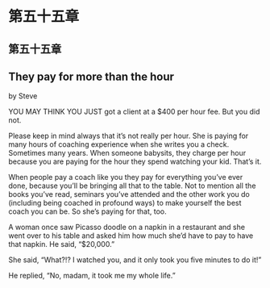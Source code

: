 # 第五十五章

## 第五十五章

## They pay for more than the hour

by Steve

YOU MAY THINK YOU JUST got a client at a $400 per hour fee. But you did not.

Please keep in mind always that it’s not really per hour. She is paying for many hours of coaching experience when she writes you a check. Sometimes many years. When someone babysits, they charge per hour because you are paying for the hour they spend watching your kid. That’s it.

When people pay a coach like you they pay for everything you’ve ever done, because you’ll be bringing all that to the table. Not to mention all the books you’ve read, seminars you’ve attended and the other work you do \(including being coached in profound ways\) to make yourself the best coach you can be. So she’s paying for that, too.

A woman once saw Picasso doodle on a napkin in a restaurant and she went over to his table and asked him how much she’d have to pay to have that napkin. He said, “$20,000.”

She said, “What?!? I watched you, and it only took you five minutes to do it!”

He replied, “No, madam, it took me my whole life.”


